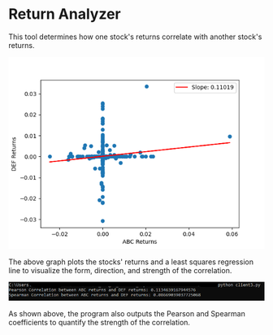 # Return Analyzer

This tool determines how one stock's returns correlate with another stock's returns.

![alt text](https://github.com/neilr23/Return-Analysis/blob/master/returns_plot.png?raw=true)

The above graph plots the stocks' returns and a least squares regression line to visualize the form, direction, and strength of the correlation. 

![alt text](https://github.com/neilr23/Return-Analysis/blob/master/corr_output.png?raw=true)

As shown above, the program also outputs the Pearson and Spearman coefficients to quantify the strength of the correlation.
